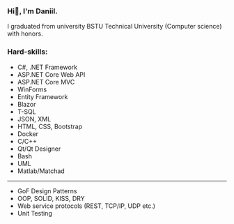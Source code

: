 ### Hi👋, I'm Daniil.

I graduated from university BSTU Technical University (Computer science) with honors.

### Hard-skills:
* C#, .NET Framework
* ASP.NET Core Web API
* ASP.NET Core MVC
* WinForms
* Entity Framework
* Blazor
* T-SQL
* JSON, XML
* HTML, CSS, Bootstrap
* Docker
* C/C++
* Qt/Qt Designer
* Bash
* UML
* Matlab/Matchad
---
* GoF Design Patterns
* OOP, SOLID, KISS, DRY
* Web service protocols (REST, TCP/IP, UDP etc.)
* Unit Testing
